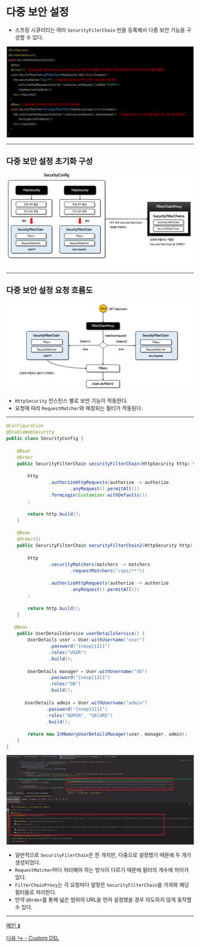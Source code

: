 # 다중 보안 설정

- 스프링 시큐리티는 여러 `SecurityFilerChain` 빈을 등록해서 다중 보안 기능을 구성할 수 있다.

![img.png](image/img.png)

---

## 다중 보안 설정 초기화 구성

![img_1.png](image/img_1.png)

---

## 다중 보안 설정 요청 흐름도

![img_2.png](image/img_2.png)

- `HttpSecurity` 인스턴스 별로 보안 기능이 작동한다.
- 요청에 따라 `RequestMatcher`와 매칭되는 필터가 작동된다.

---

```java
@Configuration
@EnableWebSecurity
public class SecurityConfig {

    @Bean
    @Order
    public SecurityFilterChain securityFilterChain(HttpSecurity http) throws Exception {

        http
                .authorizeHttpRequests(authorize -> authorize
                        .anyRequest().permitAll())
                .formLogin(Customizer.withDefaults())
        ;

        return http.build();
    }

    @Bean
    @Order(1)
    public SecurityFilterChain securityFilterChain2(HttpSecurity http) throws Exception {

        http
                .securityMatchers(matchers -> matchers
                        .requestMatchers("/api/**"))

                .authorizeHttpRequests(authorize -> authorize
                        .anyRequest().permitAll())
        ;

        return http.build();
    }

   @Bean
    public UserDetailsService userDetailsService() {
        UserDetails user = User.withUsername("user")
                .password("{noop}1111")
                .roles("USER")
                .build();

        UserDetails manager = User.withUsername("db")
                .password("{noop}1111")
                .roles("DB")
                .build();

       UserDetails admin = User.withUsername("admin")
               .password("{noop}1111")
               .roles("ADMIN", "SECURE")
               .build();

        return new InMemoryUserDetailsManager(user, manager, admin);
    }
}
```

![img_3.png](image/img_3.png)

- 일반적으로 `SecurityFilerChain`은 한 개지만, 다중으로 설정했기 때문에 두 개가 생성되었다.
- `RequestMatcher`마다 처리해야 하는 방식이 다르기 때문에 필터의 개수에 차이가 있다.
- `FilterChainProxy`는 각 요청마다 알맞은 `SecurityFilterChain`을 가져와 해당 필터들로 처리한다.
- 만약 `@Order`를 통해 넓은 범위의 URL을 먼저 설정했을 경우 의도하지 않게 동작할 수 있다.

---

[메인 ⏫](https://github.com/genesis12345678/TIL/blob/main/Spring/security/security/main.md)

[다음 ↪️ - Custom DSL](https://github.com/genesis12345678/TIL/blob/main/Spring/security/security/MultiSecurity/CustomDSL.md)